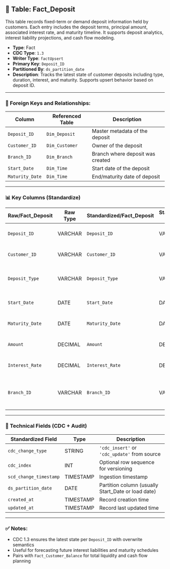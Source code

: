 ## 📜 Table: Fact_Deposit

This table records fixed-term or demand deposit information held by customers. Each entry includes the deposit terms, principal amount, associated interest rate, and maturity timeline. It supports deposit analytics, interest liability projections, and cash flow modeling.

- **Type**: Fact  
- **CDC Type**: `1.3`  
- **Writer Type**: `factUpsert`  
- **Primary Key**: `Deposit_ID`  
- **Partitioned By**: `ds_partition_date`  
- **Description**: Tracks the latest state of customer deposits including type, duration, interest, and maturity. Supports upsert behavior based on deposit ID.

---

### 🔗 Foreign Keys and Relationships:

| Column         | Referenced Table       | Description |
|----------------|------------------------|-------------|
| `Deposit_ID`   | `Dim_Deposit`          | Master metadata of the deposit  |
| `Customer_ID`  | `Dim_Customer`         | Owner of the deposit  |
| `Branch_ID`    | `Dim_Branch`           | Branch where deposit was created  |
| `Start_Date`   | `Dim_Time`             | Start date of the deposit  |
| `Maturity_Date`| `Dim_Time`             | End/maturity date of deposit  |

---

### 📊 Key Columns (Standardize)

| Raw/Fact_Deposit | Raw Type | Standardized/Fact_Deposit | Standardized Type | Description                               | PK  | Note                  |
|------------------|----------|----------------------------|--------------------|-------------------------------------------|-----|------------------------|
| `Deposit_ID`     | VARCHAR  | `Deposit_ID`               | VARCHAR            | Unique ID of the deposit                  | ✅  | Primary key            |
| `Customer_ID`    | VARCHAR  | `Customer_ID`              | VARCHAR            | Linked customer identifier                |     | FK to `Dim_Customer`   |
| `Deposit_Type`   | VARCHAR  | `Deposit_Type`             | VARCHAR            | Type of deposit (e.g., Term, Savings)     |     |                        |
| `Start_Date`     | DATE     | `Start_Date`               | DATE               | Deposit opening date                      |     | FK to `Dim_Time`       |
| `Maturity_Date`  | DATE     | `Maturity_Date`            | DATE               | Contractual maturity date                 |     | FK to `Dim_Time`       |
| `Amount`         | DECIMAL  | `Amount`                   | DECIMAL            | Principal amount deposited                |     |                        |
| `Interest_Rate`  | DECIMAL  | `Interest_Rate`            | DECIMAL            | Annual interest rate agreed               |     |                        |
| `Branch_ID`      | VARCHAR  | `Branch_ID`                | VARCHAR            | Branch where the deposit was opened       |     | FK to `Dim_Branch`     |

---

### 🧪 Technical Fields (CDC + Audit)

| Standardized Field     | Type       | Description                                 |
|------------------------|------------|---------------------------------------------|
| `cdc_change_type`      | STRING     | `'cdc_insert'` or `'cdc_update'` from source|
| `cdc_index`            | INT        | Optional row sequence for versioning        |
| `scd_change_timestamp` | TIMESTAMP  | Ingestion timestamp                         |
| `ds_partition_date`    | DATE       | Partition column (usually Start_Date or load date) |
| `created_at`           | TIMESTAMP  | Record creation time                        |
| `updated_at`           | TIMESTAMP  | Record last updated time                    |

---

### ✅ Notes:

- CDC 1.3 ensures the latest state per `Deposit_ID` with overwrite semantics  
- Useful for forecasting future interest liabilities and maturity schedules  
- Pairs with `Fact_Customer_Balance` for total liquidity and cash flow planning